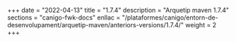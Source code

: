+++
date        = "2022-04-13"
title       = "1.7.4"
description = "Arquetip maven 1.7.4"
sections    = "canigo-fwk-docs"
enllac		= "/plataformes/canigo/entorn-de-desenvolupament/arquetip-maven/anteriors-versions/1.7.4/"
weight		= 2
+++
